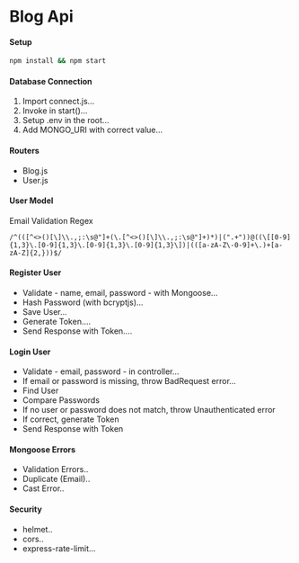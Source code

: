 # Blog Api

#### Setup

```bash
npm install && npm start
```

#### Database Connection

1. Import connect.js...
2. Invoke in start()...
3. Setup .env in the root...
4. Add MONGO_URI with correct value...

#### Routers

- Blog.js
- User.js

#### User Model

Email Validation Regex

```regex
/^(([^<>()[\]\\.,;:\s@"]+(\.[^<>()[\]\\.,;:\s@"]+)*)|(".+"))@((\[[0-9]{1,3}\.[0-9]{1,3}\.[0-9]{1,3}\.[0-9]{1,3}\])|(([a-zA-Z\-0-9]+\.)+[a-zA-Z]{2,}))$/
```

#### Register User

- Validate - name, email, password - with Mongoose...
- Hash Password (with bcryptjs)...
- Save User...
- Generate Token....
- Send Response with Token....

#### Login User

- Validate - email, password - in controller...
- If email or password is missing, throw BadRequest error...
- Find User
- Compare Passwords
- If no user or password does not match, throw Unauthenticated error
- If correct, generate Token
- Send Response with Token

#### Mongoose Errors

- Validation Errors..
- Duplicate (Email)..
- Cast Error..

#### Security

- helmet..
- cors..
- express-rate-limit...
